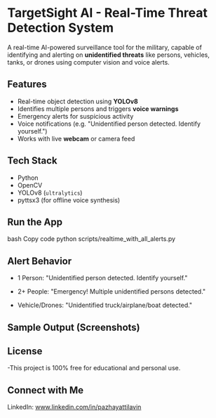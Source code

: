 # TargetSight AI - Real-Time Threat Detection System

A real-time AI-powered surveillance tool for the military, capable of identifying and alerting on **unidentified threats** like persons, vehicles, tanks, or drones using computer vision and voice alerts.

##  Features
-  Real-time object detection using **YOLOv8**
-  Identifies multiple persons and triggers **voice warnings**
-  Emergency alerts for suspicious activity
-  Voice notifications (e.g. "Unidentified person detected. Identify yourself.")
-  Works with live **webcam** or camera feed


##  Tech Stack
- Python
- OpenCV
- YOLOv8 (`ultralytics`)
- pyttsx3 (for offline voice synthesis)

## Run the App
bash
Copy code
python scripts/realtime_with_all_alerts.py

## Alert Behavior
- 1 Person: "Unidentified person detected. Identify yourself."

- 2+ People: "Emergency! Multiple unidentified persons detected."

- Vehicle/Drones: "Unidentified truck/airplane/boat detected."

## Sample Output (Screenshots)


## License
-This project is 100% free for educational and personal use.

## Connect with Me
LinkedIn: www.linkedin.com/in/pazhayattilavin
